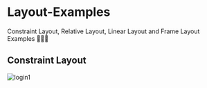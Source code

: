 # Layout-Examples
Constraint Layout, Relative Layout, Linear Layout and Frame Layout Examples 🧙🏻‍♀️
## Constraint Layout
![login1](https://user-images.githubusercontent.com/47380312/108592072-17109100-737d-11eb-8ac4-4a203c3a537d.JPG)
